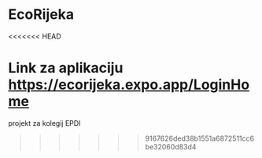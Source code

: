 # EcoRijeka
<<<<<<< HEAD

Link za aplikaciju
https://ecorijeka.expo.app/LoginHome
=======
projekt za kolegij EPDI
>>>>>>> 9167626ded38b1551a6872511cc6be32060d83d4
